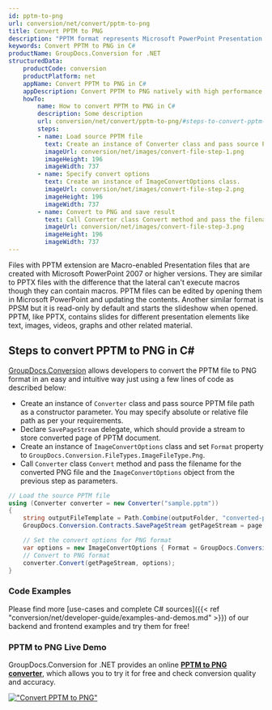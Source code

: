 ```yaml
---
id: pptm-to-png
url: conversion/net/convert/pptm-to-png
title: Convert PPTM to PNG
description: "PPTM format represents Microsoft PowerPoint Presentation with .pptm extension. Learn how to convert PPTM to PNG file programmatically in C# language using GroupDocs.Conversion for .NET library."
keywords: Convert PPTM to PNG in C#
productName: GroupDocs.Conversion for .NET
structuredData:
    productCode: conversion
    productPlatform: net
    appName: Convert PPTM to PNG in C#
    appDescription: Convert PPTM to PNG natively with high performance using C# language and server side GroupDocs.Conversion for .NET APIs, without the use of any software like Microsoft or Open Office.
    howTo:
        name: How to convert PPTM to PNG in C# 
        description: Some description
        url: conversion/net/convert/pptm-to-png/#steps-to-convert-pptm-to-png-in-c
        steps:
        - name: Load source PPTM file 
          text: Create an instance of Converter class and pass source PPTM file path as a constructor parameter. You may specify absolute or relative file path as per your requirements. 
          imageUrl: conversion/net/images/convert-file-step-1.png
          imageHeight: 196
          imageWidth: 737
        - name: Specify convert options 
          text: Create an instance of ImageConvertOptions class.
          imageUrl: conversion/net/images/convert-file-step-2.png
          imageHeight: 196
          imageWidth: 737
        - name: Convert to PNG and save result 
          text: Call Converter class Convert method and pass the filename for the converted HTML file and the ImageConvertOptions object from the previous step as parameters.
          imageUrl: conversion/net/images/convert-file-step-3.png
          imageHeight: 196
          imageWidth: 737
---
```


Files with PPTM extension are Macro-enabled Presentation files that are created with Microsoft PowerPoint 2007 or higher versions. They are similar to PPTX files with the difference that the lateral can't execute macros though they can contain macros. PPTM files can be edited by opening them in Microsoft PowerPoint and updating the contents. Another similar format is PPSM but it is read-only by default and starts the slideshow when opened. PPTM, like PPTX, contains slides for different presentation elements like text, images, videos, graphs and other related material.

## Steps to convert PPTM to PNG in C#

[GroupDocs.Conversion](https://products.groupdocs.com/conversion/net) allows developers to convert the PPTM file to PNG format in an easy and intuitive way just using a few lines of code as described below:

* Create an instance of `Converter` class and pass source PPTM file path as a constructor parameter. You may specify absolute or relative file path as per your requirements. 
* Declare `SavePageStream` delegate, which should provide a stream to store converted page of PPTM document.
* Create an instance of `ImageConvertOptions` class and set `Format` property to `GroupDocs.Conversion.FileTypes.ImageFileType.Png`.
* Call `Converter` class `Convert` method and pass the filename for the converted PNG file and the `ImageConvertOptions` object from the previous step as parameters.

```csharp
// Load the source PPTM file
using (Converter converter = new Converter("sample.pptm"))
{
    string outputFileTemplate = Path.Combine(outputFolder, "converted-page-{0}.png");
    GroupDocs.Conversion.Contracts.SavePageStream getPageStream = page => new FileStream(string.Format(outputFileTemplate, page), FileMode.Create);

    // Set the convert options for PNG format
    var options = new ImageConvertOptions { Format = GroupDocs.Conversion.FileTypes.ImageFileType.Png };   
    // Convert to PNG format
    converter.Convert(getPageStream, options);
}
```

### Code Examples

Please find more [use-cases and complete C# sources]({{< ref "conversion/net/developer-guide/examples-and-demos.md" >}}) of our backend and frontend examples and try them for free!

### PPTM to PNG Live Demo

GroupDocs.Conversion for .NET provides an online [**PPTM to PNG converter**](https://products.groupdocs.app/conversion/pptm-to-png), which allows you to try it for free and check conversion quality and accuracy.

[!["Convert PPTM to PNG"](conversion/net/images/convert-to-png/convert-pptm-to-png.png)](https://products.groupdocs.app/conversion/pptm-to-png)